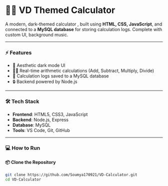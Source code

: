 # 🧛‍♀️ VD Themed Calculator

A modern, dark-themed calculator , built using **HTML, CSS, JavaScript**, and connected to a **MySQL database** for storing calculation logs. Complete with custom UI, background music.

---

### ⚡ Features

- 🖤 Aesthetic dark mode UI 
- 👩‍💻 Real-time arithmetic calculations (Add, Subtract, Multiply, Divide)
- 📝 Calculation logs saved to a MySQL database
- 🔒 Backend powered by Node.js

---

### 🛠 Tech Stack

- **Frontend**: HTML5, CSS3, JavaScript
- **Backend**: Node.js, Express
- **Database**: MySQL
- **Tools**: VS Code, Git, GitHub

---

### 💻 How to Run

#### 📦 Clone the Repository

```bash
git clone https://github.com/Soumya170921/VD-Calculator.git
cd VD-Calculator
